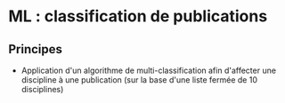 # ML : classification de publications

## Principes

* Application d'un algorithme de multi-classification afin d'affecter une discipline à une publication (sur la base d'une liste fermée de 10 disciplines)
